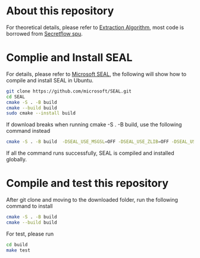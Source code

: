 # About this repository

For theoretical details, please refer to [Extraction Algorithm](https://eprint.iacr.org/2020/015.pdf), most code is borrowed from [Secretflow spu](https://github.com/secretflow/spu/tree/main/libspu/mpc/cheetah/rlwe).


# Complie and Install SEAL
For details, please refer to [Microsoft SEAL](https://github.com/microsoft/SEAL/tree/main), the following will show how to compile and install SEAL in Ubuntu.

```Bash
git clone https://github.com/microsoft/SEAL.git
cd SEAL
cmake -S . -B build
cmake --build build
sudo cmake --install build
```
If download breaks when running cmake -S . -B build, use the following command instead

```Bash
cmake -S . -B build  -DSEAL_USE_MSGSL=OFF -DSEAL_USE_ZLIB=OFF -DSEAL_USE_ZSTD=OFF
```

If all the command runs successfully, SEAL is compiled and installed globally.

# Compile and test this repository
After git clone and moving to the downloaded folder, run the following command to install

```bash
cmake -S . -B build
cmake --build build
```

For test, please run

```bash
cd build
make test
```

